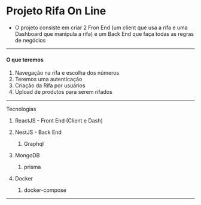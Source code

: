 # Projeto Rifa On Line

* O projeto consiste em criar 2 Fron End (um client que usa a rifa e uma Dashboard que manipula a rifa) e um Back End que faça todas as regras de negócios

---

#### O que teremos

1. Navegação na rifa e escolha dos números
2. Teremos uma autenticação
3. Criação da Rifa por usuários
4. Upload de produtos para serem rifados

---

Tecnologias

1. ReactJS - Front End (Client e Dash)
2. NestJS - Back End

   1. Graphql
3. MongoDB

   1. prisma
4. Docker

   1. docker-compose

---